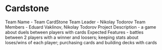 # Cardstone

Team Name - Team CardStone
Team Leader - Nikolay Todorov
Team Members - Eduard Vaklinov, Nikolay Todorov
Project Description - a game about duels between players with cards
Expected Features - battles between 2 players with a winner and loosers; keeping stats about loses/wins of each player;
purchasing cards and building decks with cards